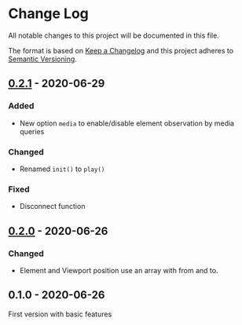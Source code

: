 # Change Log

All notable changes to this project will be documented in this file.

The format is based on [Keep a Changelog](http://keepachangelog.com/)
and this project adheres to [Semantic Versioning](http://semver.org/).

## [0.2.1] - 2020-06-29
### Added
- New option `media` to enable/disable element observation by media queries

### Changed
- Renamed `init()` to `play()`

### Fixed
- Disconnect function

## [0.2.0] - 2020-06-26
### Changed
- Element and Viewport position use an array with from and to.

## 0.1.0 - 2020-06-26
First version with basic features

[0.2.1]: https://github.com/oom-components/scroll-styles/compare/v0.2.0...v0.2.1
[0.2.0]: https://github.com/oom-components/scroll-styles/compare/v0.1.0...v0.2.0
